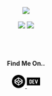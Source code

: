 <p align="center">
  <a href="pixelbeard.co" title="PixelBeard">
    <img src="https://pixel8d-api.herokuapp.com/svg/pixelbeard" />
  </a>
</p>
<p align="center">
  <span>
    <img src="https://pixel8d-api.herokuapp.com/svg/javascript-1N7HXLp1?size=2" />
    
  </span>

  <span>
    <img src="https://pixel8d-api.herokuapp.com/svg/typescript-dc52Lewj?size=2" />
  </span>
</p>
<br />
<br />
<h4 align="center">Find Me On..</h4>
<p align="center">
  <a href="https://codepen.io/brookesb91" title="Codepen">
    <img alt="Codepen" width="30px" src="https://raw.githubusercontent.com/brookesb91/brookesb91/master/images/codepen.svg">
  </a>

  <a href="https://dev.to/brookesb91" title="Dev.to">
    <img alt="Codepen" width="30px" src="https://raw.githubusercontent.com/brookesb91/brookesb91/master/images/dev-dot-to.svg">
  </a>
</p>



